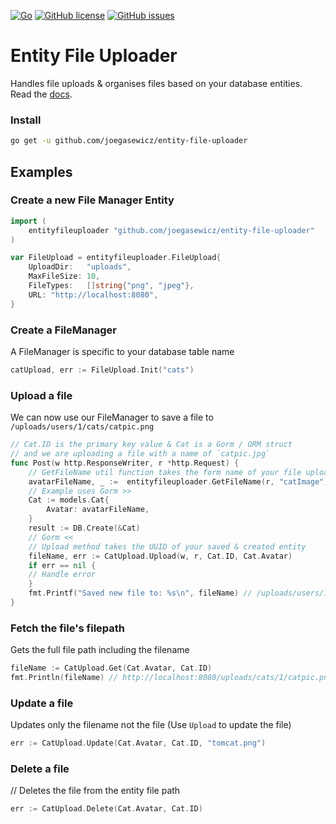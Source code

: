 [![Go](https://github.com/joegasewicz/entity-file-uploader/actions/workflows/go.yml/badge.svg)](https://github.com/joegasewicz/entity-file-uploader/actions/workflows/go.yml)
[![GitHub license](https://img.shields.io/github/license/joegasewicz/entity-file-uploader)](https://github.com/joegasewicz/entity-file-uploader/blob/master/LICENSE)
[![GitHub issues](https://img.shields.io/github/issues/joegasewicz/entity-file-uploader)](https://github.com/joegasewicz/entity-file-uploader/issues)
# Entity File Uploader
Handles file uploads &amp; organises files based on your database entities.
Read the [docs](https://pkg.go.dev/github.com/joegasewicz/entity-file-uploader).

### Install
```bash
go get -u github.com/joegasewicz/entity-file-uploader
```
## Examples

### Create a new File Manager Entity
```go
import (
	entityfileuploader "github.com/joegasewicz/entity-file-uploader"
)

var FileUpload = entityfileuploader.FileUpload{
	UploadDir:   "uploads",
	MaxFileSize: 10,
	FileTypes:   []string{"png", "jpeg"},
	URL: "http://localhost:8080",
}
```

### Create a FileManager
A FileManager is specific to your database table name
```go
catUpload, err := FileUpload.Init("cats")
```

### Upload a file 
We can now use our FileManager to save a file to `/uploads/users/1/cats/catpic.png`
```go
// Cat.ID is the primary key value & Cat is a Gorm / ORM struct
// and we are uploading a file with a name of `catpic.jpg`
func Post(w http.ResponseWriter, r *http.Request) {
    // GetFileName util function takes the form name of your file upload as the 2nd arg
    avatarFileName, _ :=  entityfileuploader.GetFileName(r, "catImage")
    // Example uses Gorm >>
    Cat := models.Cat{
        Avatar: avatarFileName,
    }
    result := DB.Create(&Cat)
    // Gorm <<
	// Upload method takes the UUID of your saved & created entity
    fileName, err := CatUpload.Upload(w, r, Cat.ID, Cat.Avatar)
    if err == nil {
    // Handle error
    }
    fmt.Printf("Saved new file to: %s\n", fileName)	// /uploads/users/1/cats/catpic.png
}
```

### Fetch the file's filepath
Gets the full file path including the filename
```go
fileName := CatUpload.Get(Cat.Avatar, Cat.ID)
fmt.Println(fileName) // http://localhost:8080/uploads/cats/1/catpic.png
```

### Update a file 
Updates only the filename not the file (Use `Upload` to update the file)
```go
err := CatUpload.Update(Cat.Avatar, Cat.ID, "tomcat.png")
```

### Delete a file
// Deletes the file from the entity file path
```go
err := CatUpload.Delete(Cat.Avatar, Cat.ID)
```
